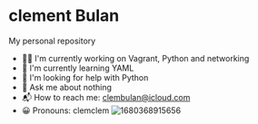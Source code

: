 # clement Bulan
My personal repository
- 👨‍💻 I'm currently working on Vagrant, Python and networking
- 🌱 I'm currently learning YAML
- 🤔 I'm looking for help with Python
- 💬 Ask me about nothing
- 📬 How to reach me: clembulan@icloud.com
- 😀 Pronouns: clemclem
![1680368915656](https://github.com/bulan221/clement_bln__/assets/127221209/25cd0265-ba1d-417d-8c30-d94cdaa40a2f)
